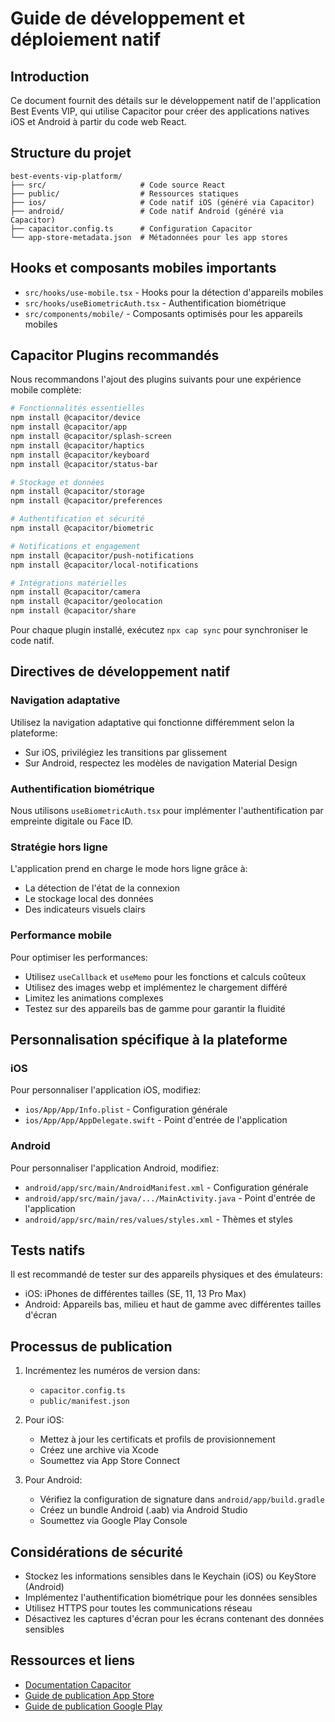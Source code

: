 
# Guide de développement et déploiement natif

## Introduction

Ce document fournit des détails sur le développement natif de l'application Best Events VIP, qui utilise Capacitor pour créer des applications natives iOS et Android à partir du code web React.

## Structure du projet

```
best-events-vip-platform/
├── src/                     # Code source React
├── public/                  # Ressources statiques 
├── ios/                     # Code natif iOS (généré via Capacitor)
├── android/                 # Code natif Android (généré via Capacitor)
├── capacitor.config.ts      # Configuration Capacitor
└── app-store-metadata.json  # Métadonnées pour les app stores
```

## Hooks et composants mobiles importants

- `src/hooks/use-mobile.tsx` - Hooks pour la détection d'appareils mobiles
- `src/hooks/useBiometricAuth.tsx` - Authentification biométrique
- `src/components/mobile/` - Composants optimisés pour les appareils mobiles

## Capacitor Plugins recommandés

Nous recommandons l'ajout des plugins suivants pour une expérience mobile complète:

```bash
# Fonctionnalités essentielles
npm install @capacitor/device
npm install @capacitor/app
npm install @capacitor/splash-screen
npm install @capacitor/haptics
npm install @capacitor/keyboard
npm install @capacitor/status-bar

# Stockage et données
npm install @capacitor/storage
npm install @capacitor/preferences

# Authentification et sécurité 
npm install @capacitor/biometric

# Notifications et engagement
npm install @capacitor/push-notifications
npm install @capacitor/local-notifications

# Intégrations matérielles
npm install @capacitor/camera
npm install @capacitor/geolocation
npm install @capacitor/share
```

Pour chaque plugin installé, exécutez `npx cap sync` pour synchroniser le code natif.

## Directives de développement natif

### Navigation adaptative

Utilisez la navigation adaptative qui fonctionne différemment selon la plateforme:

- Sur iOS, privilégiez les transitions par glissement
- Sur Android, respectez les modèles de navigation Material Design

### Authentification biométrique

Nous utilisons `useBiometricAuth.tsx` pour implémenter l'authentification par empreinte digitale ou Face ID.

### Stratégie hors ligne

L'application prend en charge le mode hors ligne grâce à:
- La détection de l'état de la connexion
- Le stockage local des données
- Des indicateurs visuels clairs

### Performance mobile

Pour optimiser les performances:
- Utilisez `useCallback` et `useMemo` pour les fonctions et calculs coûteux
- Utilisez des images webp et implémentez le chargement différé
- Limitez les animations complexes
- Testez sur des appareils bas de gamme pour garantir la fluidité

## Personnalisation spécifique à la plateforme

### iOS

Pour personnaliser l'application iOS, modifiez:
- `ios/App/App/Info.plist` - Configuration générale
- `ios/App/App/AppDelegate.swift` - Point d'entrée de l'application

### Android

Pour personnaliser l'application Android, modifiez:
- `android/app/src/main/AndroidManifest.xml` - Configuration générale
- `android/app/src/main/java/.../MainActivity.java` - Point d'entrée de l'application
- `android/app/src/main/res/values/styles.xml` - Thèmes et styles

## Tests natifs

Il est recommandé de tester sur des appareils physiques et des émulateurs:

- iOS: iPhones de différentes tailles (SE, 11, 13 Pro Max)
- Android: Appareils bas, milieu et haut de gamme avec différentes tailles d'écran

## Processus de publication

1. Incrémentez les numéros de version dans:
   - `capacitor.config.ts`
   - `public/manifest.json`
   
2. Pour iOS:
   - Mettez à jour les certificats et profils de provisionnement
   - Créez une archive via Xcode
   - Soumettez via App Store Connect

3. Pour Android:
   - Vérifiez la configuration de signature dans `android/app/build.gradle`
   - Créez un bundle Android (.aab) via Android Studio
   - Soumettez via Google Play Console

## Considérations de sécurité

- Stockez les informations sensibles dans le Keychain (iOS) ou KeyStore (Android)
- Implémentez l'authentification biométrique pour les données sensibles
- Utilisez HTTPS pour toutes les communications réseau
- Désactivez les captures d'écran pour les écrans contenant des données sensibles

## Ressources et liens

- [Documentation Capacitor](https://capacitorjs.com/docs)
- [Guide de publication App Store](https://developer.apple.com/app-store/submitting/)
- [Guide de publication Google Play](https://developer.android.com/distribute/best-practices/launch)
